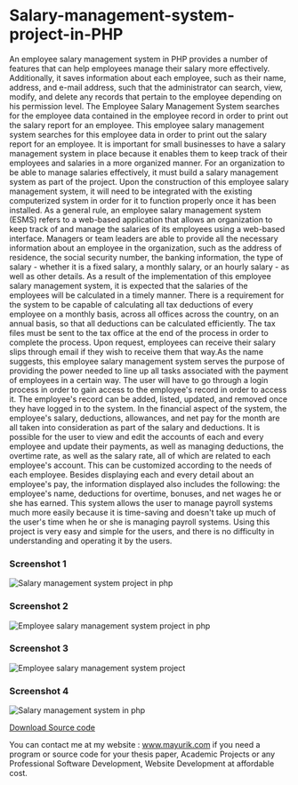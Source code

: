 # Salary-management-system-project-in-PHP

An employee salary management system in PHP provides a number of features that can help employees manage their salary more effectively. Additionally, it saves information about each employee, such as their name, address, and e-mail address, such that the administrator can search, view, modify, and delete any records that pertain to the employee depending on his permission level. The Employee Salary Management System searches for the employee data contained in the employee record in order to print out the salary report for an employee. This employee salary management system searches for this employee data in order to print out the salary report for an employee. It is important for small businesses to have a salary management system in place because it enables them to keep track of their employees and salaries in a more organized manner. For an organization to be able to manage salaries effectively, it must build a salary management system as part of the project. Upon the construction of this employee salary management system, it will need to be integrated with the existing computerized system in order for it to function properly once it has been installed. As a general rule, an employee salary management system (ESMS) refers to a web-based application that allows an organization to keep track of and manage the salaries of its employees using a web-based interface. Managers or team leaders are able to provide all the necessary information about an employee in the organization, such as the address of residence, the social security number, the banking information, the type of salary - whether it is a fixed salary, a monthly salary, or an hourly salary - as well as other details. As a result of the implementation of this employee salary management system, it is expected that the salaries of the employees will be calculated in a timely manner. There is a requirement for the system to be capable of calculating all tax deductions of every employee on a monthly basis, across all offices across the country, on an annual basis, so that all deductions can be calculated efficiently. The tax files must be sent to the tax office at the end of the process in order to complete the process. Upon request, employees can receive their salary slips through email if they wish to receive them that way.As the name suggests, this employee salary management system serves the purpose of providing the power needed to line up all tasks associated with the payment of employees in a certain way. The user will have to go through a login process in order to gain access to the employee's record in order to access it. The employee's record can be added, listed, updated, and removed once they have logged in to the system. In the financial aspect of the system, the employee's salary, deductions, allowances, and net pay for the month are all taken into consideration as part of the salary and deductions. It is possible for the user to view and edit the accounts of each and every employee and update their payments, as well as managing deductions, the overtime rate, as well as the salary rate, all of which are related to each employee's account. This can be customized according to the needs of each employee. Besides displaying each and every detail about an employee's pay, the information displayed also includes the following: the employee's name, deductions for overtime, bonuses, and net wages he or she has earned. This system allows the user to manage payroll systems much more easily because it is time-saving and doesn't take up much of the user's time when he or she is managing payroll systems. Using this project is very easy and simple for the users, and there is no difficulty in understanding and operating it by the users.

<h3> Screenshot 1</h3>
<img src="https://www.mayurik.com/uploads/P9589/Salary%20management%20system%20project%20in%20php.jpg" alt="Salary management system project in php">

<h3> Screenshot 2</h3>
<img src="https://www.mayurik.com/uploads/P9589/Employee%20salary%20management%20system%20project%20in%20php.jpg" alt="Employee salary management system project in php">


<h3> Screenshot 3</h3>
<img src="https://www.mayurik.com/uploads/P9589/Employee%20salary%20management%20system%20project.jpg" alt="Employee salary management system project">


<h3> Screenshot 4</h3>
<img src="https://www.mayurik.com/uploads/P9589/Salary%20management%20system%20in%20php.jpg" alt="Salary management system in php">



<a href="https://www.mayurik.com/source-code/P9589/salary-management-system-project-in-php">Download Source code</a>

You can contact me at my website : www.mayurik.com if you need a program or source code for your thesis paper, Academic Projects or any Professional Software Development, Website Development at affordable cost.
